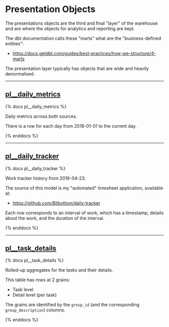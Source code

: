 # Presentation Objects

The presentations objects are the third and final "layer" of the warehouse and are where the objects for analytics and reporting are kept.

The dbt documentation calls these "marts" what are the "business-defined entities":

- https://docs.getdbt.com/guides/best-practices/how-we-structure/4-marts

The presentation layer typically has objects that are wide and heavily denormalised.

---

## [pl\_\_daily_metrics](pl__daily_metrics.sql)

{% docs pl__daily_metrics %}

Daily metrics across both sources.

There is a row for each day from 2018-01-01 to the current day.

{% enddocs %}

---

## [pl\_\_daily_tracker](pl__daily_tracker.sql)

{% docs pl__daily_tracker %}

Work tracker history from 2019-04-23.

The source of this model is my "automated" timesheet application, available at:

- https://github.com/Bilbottom/daily-tracker

Each row corresponds to an interval of work, which has a timestamp, details about the work, and the duration of the interval.

{% enddocs %}

---

## [pl\_\_task_details](pl__task_details.sql)

{% docs pl__task_details %}

Rolled-up aggregates for the tasks and their details.

This table has rows at 2 grains:

- Task level
- Detail level (per task)

The grains are identified by the `group_id` (and the corresponding `group_description`) columns.

{% enddocs %}
